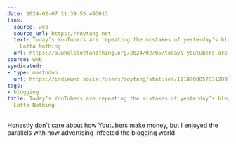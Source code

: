 ```yaml
---
date: 2024-02-07 11:39:55.493013
link:
  source: web
  source_url: https://roytang.net
  text: Today’s YouTubers are repeating the mistakes of yesterday’s bloggers – A Whole
    Lotta Nothing
  url: https://a.wholelottanothing.org/2024/02/05/todays-youtubers-are-repeating-the-mistakes-of-yesterdays-bloggers/
source: web
syndicated:
- type: mastodon
  url: https://indieweb.social/users/roytang/statuses/111890005783120935
tags:
- blogging
title: Today’s YouTubers are repeating the mistakes of yesterday’s bloggers – A Whole
  Lotta Nothing
---
```


Honestly don't care about how Youtubers make money, but I enjoyed the parallels with how advertising infected the blogging world